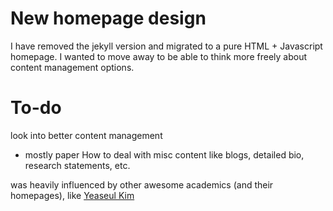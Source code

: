 # New homepage design
I have removed the jekyll version and migrated to a pure HTML + Javascript homepage. 
I wanted to move away to be able to think more freely about content management options. 

# To-do
look into better content management
- mostly paper
How to deal with misc content like blogs, detailed bio, research statements, etc. 

was heavily influenced by other awesome academics (and their homepages), like [Yeaseul Kim](http://students.washington.edu/yeaseul1/)

